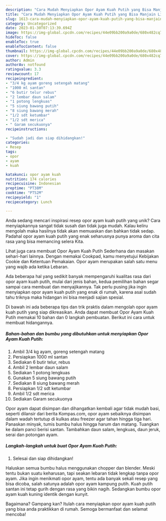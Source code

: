 ```yaml
---
description: "Cara Mudah Menyiapkan Opor Ayam Kuah Putih yang Bisa Manjain Lidah"
title: "Cara Mudah Menyiapkan Opor Ayam Kuah Putih yang Bisa Manjain Lidah"
slug: 1613-cara-mudah-menyiapkan-opor-ayam-kuah-putih-yang-bisa-manjain-lidah
category: Uncategorized
date: 2023-01-30T07:13:39.694Z
image: https://img-global.cpcdn.com/recipes/44e09bb200a9a0de/680x482cq70/opor-ayam-kuah-putih-foto-resep-utama.jpg
hideToc: false
enableToc: true
enableTocContent: false
thumbnail: https://img-global.cpcdn.com/recipes/44e09bb200a9a0de/680x482cq70/opor-ayam-kuah-putih-foto-resep-utama.jpg
cover: https://img-global.cpcdn.com/recipes/44e09bb200a9a0de/680x482cq70/opor-ayam-kuah-putih-foto-resep-utama.jpg
author: Admin
authorAv: notfound
ratingvalue: 3.3
reviewcount: 17
recipeingredient:
- "3/4 kg ayam goreng setengah matang"
- "1000 ml santan"
- "6 butir telur rebus"
- "2 lembar daun salam"
- "1 potong lengkuas"
- "5 siung bawang putih"
- "8 siung bawang merah"
- "1/2 sdt ketumbar"
- "1/2 sdt merica"
- " Garam secukuonya"
recipeinstructions:

- "Sudah jadi dan siap dihidangkan!"
categories:
- Resep
tags:
- opor
- ayam
- kuah

katakunci: opor ayam kuah 
nutrition: 174 calories
recipecuisine: Indonesian
preptime: "PT38M"
cooktime: "PT52M"
recipeyield: "1"
recipecategory: Lunch

---
```





Anda sedang mencari inspirasi resep opor ayam kuah putih yang unik? Cara menyiapkannya sangat tidak susah dan tidak juga mudah. Kalau keliru mengolah maka hasilnya tidak akan memuaskan dan bahkan tidak sedap. Padahal opor ayam kuah putih yang enak seharusnya punya aroma dan cita rasa yang bisa memancing selera Kita.





Lihat juga cara membuat Opor Ayam Kuah Putih Sederhana dan masakan sehari-hari lainnya. Dengan memakai Cookpad, kamu menyetujui Kebijakan Cookie dan Ketentuan Pemakaian. Opor ayam merupakan salah satu menu yang wajib ada ketika Lebaran.

Ada beberapa hal yang sedikit banyak mempengaruhi kualitas rasa dari opor ayam kuah putih, mulai dari jenis bahan, kedua pemilihan bahan segar sampai cara membuat dan menyajikannya. Tak perlu pusing jika ingin menyiapkan opor ayam kuah putih yang enak di rumah, karena asal sudah tahu triknya maka hidangan ini bisa menjadi sajian spesial.






Di bawah ini ada beberapa tips dan trik praktis dalam mengolah opor ayam kuah putih yang siap dikreasikan. Anda dapat membuat Opor Ayam Kuah Putih memakai 10 bahan dan 0 langkah pembuatan. Berikut ini cara untuk membuat hidangannya.

<!--inarticleads1-->

##### Bahan-bahan dan bumbu yang dibutuhkan untuk menyiapkan Opor Ayam Kuah Putih:

1. Ambil 3/4 kg ayam, goreng setengah matang
1. Persiapkan 1000 ml santan
1. Sediakan 6 butir telur, rebus
1. Ambil 2 lembar daun salam
1. Sediakan 1 potong lengkuas
1. Gunakan 5 siung bawang putih
1. Sediakan 8 siung bawang merah
1. Persiapkan 1/2 sdt ketumbar
1. Ambil 1/2 sdt merica
1. Sediakan  Garam secukuonya


Opor ayam dapat disimpan dan dihangatkan kembali agar tidak mudah basi, seperti dilansir dari berita Kompas.com, opor ayam sebaiknya disimpan dalam wadah tertutup di kulkas atau freezer agar tahan hingga tiga hari. Panaskan minyak, tumis bumbu halus hingga harum dan matang. Tuangkan ke dalam panci berisi santan. Tambahkan daun salam, lengkuas, daun jeruk, serai dan potongan ayam. 

<!--inarticleads2-->

##### Langkah-langkah untuk buat Opor Ayam Kuah Putih:


1. Selesai dan siap dihidangkan!

Haluskan semua bumbu halus menggunakan chopper dan blender. Meski tentu bukan suatu keharusan, tapi seakan lebaran tidak lengkap tanpa opor ayam. Jika ingin menikmati opor ayam, tentu ada banyak sekali resep yang bisa dicoba, salah satunya adalah opor ayam kampung putih. Kuah putih santan ini tetap gurih dengan rasa yang bikin nagih. Sedangkan bumbu opor ayam kuah kuning identik dengan kunyit. 

Bagaimana? Gampang kan? Itulah cara menyiapkan opor ayam kuah putih yang bisa anda praktikkan di rumah. Semoga bermanfaat dan selamat mencoba!
